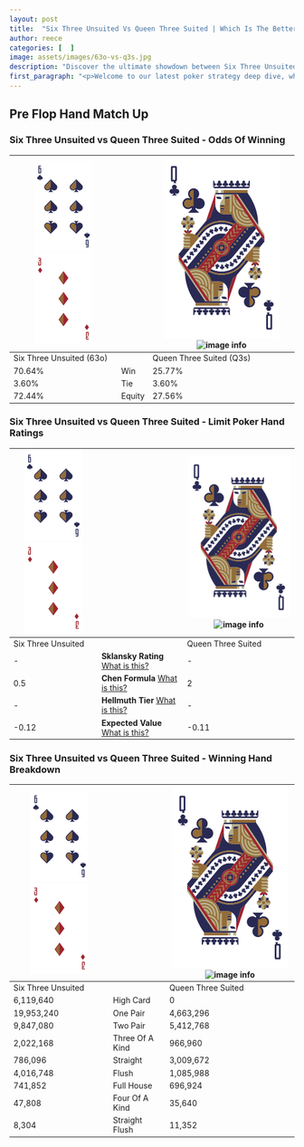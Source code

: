 ```yaml
---
layout: post
title:  "Six Three Unsuited Vs Queen Three Suited | Which Is The Better Hand In Poker? A Complete Guide"
author: reece
categories: [  ]
image: assets/images/63o-vs-q3s.jpg
description: "Discover the ultimate showdown between Six Three Unsuited and Queen Three Suited in poker! Uncover the odds, strategies, and scenarios where one hand triumphs over the other. Get ready to up your poker game with this thrilling analysis."
first_paragraph: "<p>Welcome to our latest poker strategy deep dive, where we're pitting two distinct hands against each other in a high-stakes showdown: Six Three Unsuited vs Queen Three Suited.</p><p>In the dynamic world of poker, every decision counts, and knowing which hand holds the upper hand is key to your success at the table.</p><p>In this article, we'll dissect these two hands, explore the scenarios where one dominates the other, and equip you with the knowledge to make strategic choices that can tip the odds in your favor.</p><p>Get ready to unravel the intriguing dynamics of these poker hands and elevate your game to new heights.</p>"
---
```




[comment]: # (sp0)

## Pre Flop Hand Match Up

<div class="table hand-ratings" markdown="1"> 



### Six Three Unsuited vs Queen Three Suited - Odds Of Winning


    
| ![image info](assets/images/hand1/6.png) ![image info](assets/images/hand1/3o.png) |  | ![image info](assets/images/hand2/Q.png) ![image info](assets/images/hand2/3s.png) |
| -------- | -------- | -------- |
| Six Three Unsuited (63o) |  | Queen Three Suited (Q3s) |
| 70.64% | Win | 25.77% |
| 3.60% | Tie | 3.60% |
| 72.44% | Equity | 27.56% |




[comment]: # (sp1)



### Six Three Unsuited vs Queen Three Suited - Limit Poker Hand Ratings


    
| ![image info](assets/images/hand1/6.png) ![image info](assets/images/hand1/3o.png) |  | ![image info](assets/images/hand2/Q.png) ![image info](assets/images/hand2/3s.png) |
| -------- | -------- | -------- |
| Six Three Unsuited |  | Queen Three Suited |
| - | **Sklansky Rating** [What is this?](/sklansky-rating-explained) | - |
| 0.5 | **Chen Formula** [What is this?](/chen-formula-explained) | 2 |
| - | **Hellmuth Tier** [What is this?](/Hellmuth-tier-explained) | - |
| -0.12 | **Expected Value** [What is this?](/expected-value-explained) | -0.11 |




[comment]: # (sp2)



### Six Three Unsuited vs Queen Three Suited - Winning Hand Breakdown


    
| ![image info](assets/images/hand1/6.png) ![image info](assets/images/hand1/3o.png) |  | ![image info](assets/images/hand2/Q.png) ![image info](assets/images/hand2/3s.png) |
| -------- | -------- | -------- |
| Six Three Unsuited |  | Queen Three Suited |
| 6,119,640 | High Card | 0 |
| 19,953,240 | One Pair | 4,663,296 |
| 9,847,080 | Two Pair | 5,412,768 |
| 2,022,168 | Three Of A Kind | 966,960 |
| 786,096 | Straight | 3,009,672 |
| 4,016,748 | Flush | 1,085,988 |
| 741,852 | Full House | 696,924 |
| 47,808 | Four Of A Kind | 35,640 |
| 8,304 | Straight Flush | 11,352 |




[comment]: # (sp3)



</div>

[comment]: # (sp4)



[comment]: # (sp5)

